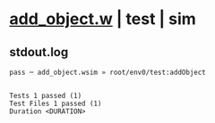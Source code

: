 # [add_object.w](../../../../../../examples/tests/sdk_tests/bucket/add_object.w) | test | sim

## stdout.log
```log
pass ─ add_object.wsim » root/env0/test:addObject
 
 
Tests 1 passed (1)
Test Files 1 passed (1)
Duration <DURATION>
```

